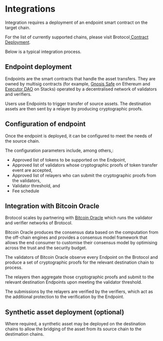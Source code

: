 # Integrations

Integration requires a deployment of an endpoint smart contract on the target chain.

For the list of currently supported chains, please visit Brotocol[ Contract Deployment](https://app.gitbook.com/s/xagAneFBZMxG6fw5k0WK/).

Below is a typical integration process.

## Endpoint deployment

Endpoints are the smart contracts that handle the asset transfers. They are owned by multisig contracts (for example, [Gnosis Safe](https://safe.global/) on Ethereum and [Executor DAO](https://explorer.stacks.co/txid/0xf4bd95ea0486e6a50ae632c613f1d72b2a5bbbc4211b494cd0f1d3443658544d?chain=mainnet) on Stacks) operated by a decentralised network of validators and verifiers.

Users use Endpoints to trigger transfer of source assets. The destination assets are then sent by a relayer by producing cryptographic proofs.

## Configuration of endpoint

Once the endpoint is deployed, it can be configured to meet the needs of the source chain.

The configuration parameters include, among others,:

* Approved list of tokens to be supported on the Endpoint,
* Approved list of validators whose cryptographic proofs of token transfer event are accepted,
* Approved list of relayers who can submit the cryptographic proofs from the validators,
* Validator threshold, and
* Fee schedule

## Integration with Bitcoin Oracle

Brotocol scales by partnering with [Bitcoin Oracle](https://docs.alexgo.io/bitcoin-oracle/what-is-the-bitcoin-oracle) which runs the validator and verifier networks of Brotocol.

Bitcoin Oracle produces the consensus data based on the computation from the off-chain engines and provides a consensus model framework that allows the end consumer to customise their consensus model by optimising across the trust and the security budget.

The validators of Bitcoin Oracle observe every Endpoint on the Brotocol and produce a set of cryptographic proofs for the relevant destination chain to process.

The relayers then aggregate those cryptographic proofs and submit to the relevant destination Endpoints upon meeting the validator threshold.

The submissions by the relayers are verified by the verifiers, which act as the additional protection to the verification by the Endpoint.

## Synthetic asset deployment (optional)

Where required, a synthetic asset may be deployed on the destination chains to allow the bridging of the asset from its source chain to the destimation chains.
